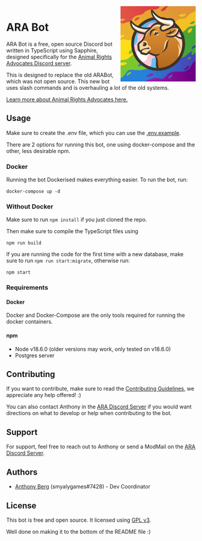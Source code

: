 <img src="docs/images/logo.png" width="200" height="200" title="ARA Logo" align="right">

# ARA Bot

ARA Bot is a free, open source Discord bot written in TypeScript using Sapphire, designed specifically for the [Animal Rights Advocates Discord server](https://discord.com/invite/animalrights).

This is designed to replace the old ARABot, which was not open source. This new bot uses slash commands and is overhauling a lot of the old systems.

[Learn more about Animal Rights Advocates here.](https://www.aramovement.org/)

## Usage

Make sure to create the .env file, which you can use the [.env.example](.env.example).

There are 2 options for running this bot, one using docker-compose and the other, less desirable npm.


### Docker

Running the bot Dockerised makes everything easier. To run the bot, run:

```shell
docker-compose up -d
```

### Without Docker

Make sure to run `npm install` if you just cloned the repo.

Then make sure to compile the TypeScript files using
```shell
npm run build
```

If you are running the code for the first time with a new database, make sure to run `npm run start:migrate`, otherwise run:
```shell
npm start
```

### Requirements

#### Docker

Docker and Docker-Compose are the only tools required for running the docker containers.

#### npm

- Node v18.6.0 (older versions may work, only tested on v18.6.0)
- Postgres server

## Contributing

If you want to contribute, make sure to read the [Contributing Guidelines](docs/CONTRIBUTING.md), we appreciate any help offered! :)

You can also contact Anthony in the [ARA Discord Server](https://discord.com/invite/animalrights) if you would want directions on what to develop or help when contributing to the bot.

## Support

For support, feel free to reach out to Anthony or send a ModMail on the [ARA Discord Server](https://discord.com/invite/animalrights).

## Authors

- [Anthony Berg](https://github.com/smyalygames) (smyalygames#7428) - Dev Coordinator

## License

This bot is free and open source. It licensed using [GPL v3](LICENSE).

Well done on making it to the bottom of the README file :) 
